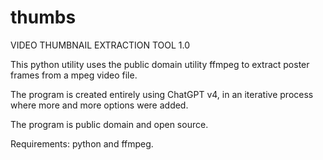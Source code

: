 # thumbs

VIDEO THUMBNAIL EXTRACTION TOOL 1.0

This python utility uses the public domain utility ffmpeg to extract poster frames from a mpeg video file.

The program is created entirely using ChatGPT v4, in an iterative process where more and more options were added.

The program is public domain and open source.

Requirements: python and ffmpeg.
